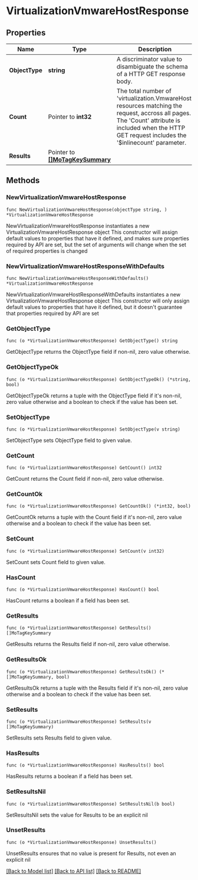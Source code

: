 # VirtualizationVmwareHostResponse

## Properties

Name | Type | Description | Notes
------------ | ------------- | ------------- | -------------
**ObjectType** | **string** | A discriminator value to disambiguate the schema of a HTTP GET response body. | 
**Count** | Pointer to **int32** | The total number of &#39;virtualization.VmwareHost&#39; resources matching the request, accross all pages. The &#39;Count&#39; attribute is included when the HTTP GET request includes the &#39;$inlinecount&#39; parameter. | [optional] 
**Results** | Pointer to [**[]MoTagKeySummary**](mo.TagKeySummary.md) |  | [optional] 

## Methods

### NewVirtualizationVmwareHostResponse

`func NewVirtualizationVmwareHostResponse(objectType string, ) *VirtualizationVmwareHostResponse`

NewVirtualizationVmwareHostResponse instantiates a new VirtualizationVmwareHostResponse object
This constructor will assign default values to properties that have it defined,
and makes sure properties required by API are set, but the set of arguments
will change when the set of required properties is changed

### NewVirtualizationVmwareHostResponseWithDefaults

`func NewVirtualizationVmwareHostResponseWithDefaults() *VirtualizationVmwareHostResponse`

NewVirtualizationVmwareHostResponseWithDefaults instantiates a new VirtualizationVmwareHostResponse object
This constructor will only assign default values to properties that have it defined,
but it doesn't guarantee that properties required by API are set

### GetObjectType

`func (o *VirtualizationVmwareHostResponse) GetObjectType() string`

GetObjectType returns the ObjectType field if non-nil, zero value otherwise.

### GetObjectTypeOk

`func (o *VirtualizationVmwareHostResponse) GetObjectTypeOk() (*string, bool)`

GetObjectTypeOk returns a tuple with the ObjectType field if it's non-nil, zero value otherwise
and a boolean to check if the value has been set.

### SetObjectType

`func (o *VirtualizationVmwareHostResponse) SetObjectType(v string)`

SetObjectType sets ObjectType field to given value.


### GetCount

`func (o *VirtualizationVmwareHostResponse) GetCount() int32`

GetCount returns the Count field if non-nil, zero value otherwise.

### GetCountOk

`func (o *VirtualizationVmwareHostResponse) GetCountOk() (*int32, bool)`

GetCountOk returns a tuple with the Count field if it's non-nil, zero value otherwise
and a boolean to check if the value has been set.

### SetCount

`func (o *VirtualizationVmwareHostResponse) SetCount(v int32)`

SetCount sets Count field to given value.

### HasCount

`func (o *VirtualizationVmwareHostResponse) HasCount() bool`

HasCount returns a boolean if a field has been set.

### GetResults

`func (o *VirtualizationVmwareHostResponse) GetResults() []MoTagKeySummary`

GetResults returns the Results field if non-nil, zero value otherwise.

### GetResultsOk

`func (o *VirtualizationVmwareHostResponse) GetResultsOk() (*[]MoTagKeySummary, bool)`

GetResultsOk returns a tuple with the Results field if it's non-nil, zero value otherwise
and a boolean to check if the value has been set.

### SetResults

`func (o *VirtualizationVmwareHostResponse) SetResults(v []MoTagKeySummary)`

SetResults sets Results field to given value.

### HasResults

`func (o *VirtualizationVmwareHostResponse) HasResults() bool`

HasResults returns a boolean if a field has been set.

### SetResultsNil

`func (o *VirtualizationVmwareHostResponse) SetResultsNil(b bool)`

 SetResultsNil sets the value for Results to be an explicit nil

### UnsetResults
`func (o *VirtualizationVmwareHostResponse) UnsetResults()`

UnsetResults ensures that no value is present for Results, not even an explicit nil

[[Back to Model list]](../README.md#documentation-for-models) [[Back to API list]](../README.md#documentation-for-api-endpoints) [[Back to README]](../README.md)


